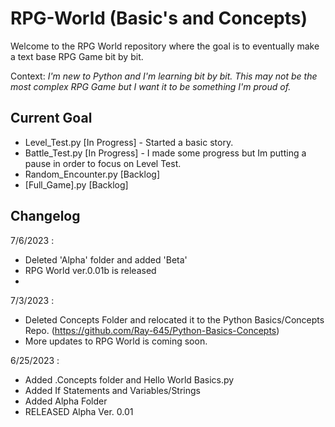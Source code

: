 # RPG-World (Basic's and Concepts)

Welcome to the RPG World repository where the goal is to eventually make a text base RPG Game bit by bit.

Context: *I'm new to Python and I'm learning bit by bit. This may not be the most complex RPG Game but I want it to be something I'm proud of.*

## Current Goal

- Level_Test.py [In Progress] - Started a basic story.
- Battle_Test.py [In Progress] -  I made some progress but Im putting a pause in order to focus on Level Test.
- Random_Encounter.py [Backlog]
- [Full_Game].py [Backlog]

## Changelog

7/6/2023 :
-  Deleted 'Alpha' folder and added 'Beta'
-  RPG World ver.0.01b is released
-  
7/3/2023 :
-  Deleted Concepts Folder and relocated it to the Python Basics/Concepts Repo. (https://github.com/Ray-645/Python-Basics-Concepts)
-  More updates to RPG World is coming soon.

6/25/2023 : 
- Added .Concepts folder and Hello World Basics.py
- Added If Statements and Variables/Strings
- Added Alpha Folder
- RELEASED Alpha Ver. 0.01
